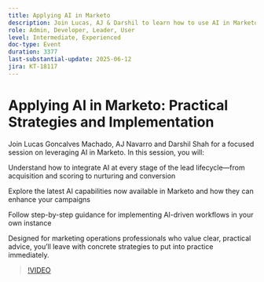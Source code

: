 ```yaml
---
title: Applying AI in Marketo
description: Join Lucas, AJ & Darshil to learn how to use AI in Marketo—from lead scoring to conversion—with practical tips and new tools to boost your campaigns.
role: Admin, Developer, Leader, User
level: Intermediate, Experienced
doc-type: Event
duration: 3377
last-substantial-update: 2025-06-12
jira: KT-18117
---
```


# Applying AI in Marketo: Practical Strategies and Implementation

Join Lucas Goncalves Machado, AJ Navarro and Darshil Shah for a focused session on leveraging AI in Marketo. In this session, you will:

Understand how to integrate AI at every stage of the lead lifecycle—from acquisition and scoring to nurturing and conversion

Explore the latest AI capabilities now available in Marketo and how they can enhance your campaigns

Follow step-by-step guidance for implementing AI-driven workflows in your own instance

Designed for marketing operations professionals who value clear, practical advice, you’ll leave with concrete strategies to put into practice immediately.

>[!VIDEO](https://video.tv.adobe.com/v/3458514/?learn=on&enablevpops)
